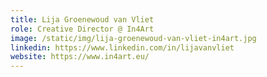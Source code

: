 ```yaml
---
title: Lija Groenewoud van Vliet
role: Creative Director @ In4Art
image: /static/img/lija-groenewoud-van-vliet-in4art.jpg
linkedin: https://www.linkedin.com/in/lijavanvliet
website: https://www.in4art.eu/
---
```

